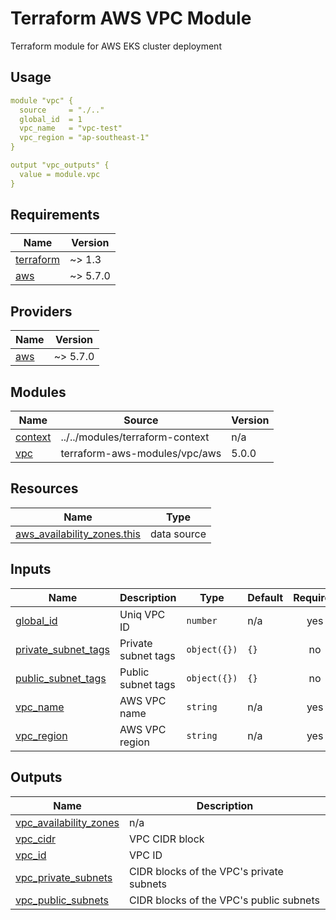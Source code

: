 # Terraform AWS VPC Module

Terraform module for AWS EKS cluster deployment

## Usage

```yaml
module "vpc" {
  source     = "./.."
  global_id  = 1
  vpc_name   = "vpc-test"
  vpc_region = "ap-southeast-1"
}

output "vpc_outputs" {
  value = module.vpc
}
```

## Requirements

| Name                                                                      | Version  |
|---------------------------------------------------------------------------|----------|
| <a name="requirement_terraform"></a> [terraform](#requirement\_terraform) | ~> 1.3   |
| <a name="requirement_aws"></a> [aws](#requirement\_aws)                   | ~> 5.7.0 |

## Providers

| Name                                              | Version  |
|---------------------------------------------------|----------|
| <a name="provider_aws"></a> [aws](#provider\_aws) | ~> 5.7.0 |

## Modules

| Name                                                      | Source                          | Version |
|-----------------------------------------------------------|---------------------------------|---------|
| <a name="module_context"></a> [context](#module\_context) | ../../modules/terraform-context | n/a     |
| <a name="module_vpc"></a> [vpc](#module\_vpc)             | terraform-aws-modules/vpc/aws   | 5.0.0   |

## Resources

| Name                                                                                                                             | Type        |
|----------------------------------------------------------------------------------------------------------------------------------|-------------|
| [aws_availability_zones.this](https://registry.terraform.io/providers/hashicorp/aws/latest/docs/data-sources/availability_zones) | data source |

## Inputs

| Name                                                                                            | Description         | Type         | Default | Required |
|-------------------------------------------------------------------------------------------------|---------------------|--------------|---------|:--------:|
| <a name="input_global_id"></a> [global\_id](#input\_global\_id)                                 | Uniq VPC ID         | `number`     | n/a     |   yes    |
| <a name="input_private_subnet_tags"></a> [private\_subnet\_tags](#input\_private\_subnet\_tags) | Private subnet tags | `object({})` | `{}`    |    no    |
| <a name="input_public_subnet_tags"></a> [public\_subnet\_tags](#input\_public\_subnet\_tags)    | Public subnet tags  | `object({})` | `{}`    |    no    |
| <a name="input_vpc_name"></a> [vpc\_name](#input\_vpc\_name)                                    | AWS VPC name        | `string`     | n/a     |   yes    |
| <a name="input_vpc_region"></a> [vpc\_region](#input\_vpc\_region)                              | AWS VPC region      | `string`     | n/a     |   yes    |

## Outputs

| Name                                                                                                       | Description                              |
|------------------------------------------------------------------------------------------------------------|------------------------------------------|
| <a name="output_vpc_availability_zones"></a> [vpc\_availability\_zones](#output\_vpc\_availability\_zones) | n/a                                      |
| <a name="output_vpc_cidr"></a> [vpc\_cidr](#output\_vpc\_cidr)                                             | VPC CIDR block                           |
| <a name="output_vpc_id"></a> [vpc\_id](#output\_vpc\_id)                                                   | VPC ID                                   |
| <a name="output_vpc_private_subnets"></a> [vpc\_private\_subnets](#output\_vpc\_private\_subnets)          | CIDR blocks of the VPC's private subnets |
| <a name="output_vpc_public_subnets"></a> [vpc\_public\_subnets](#output\_vpc\_public\_subnets)             | CIDR blocks of the VPC's public subnets  |
